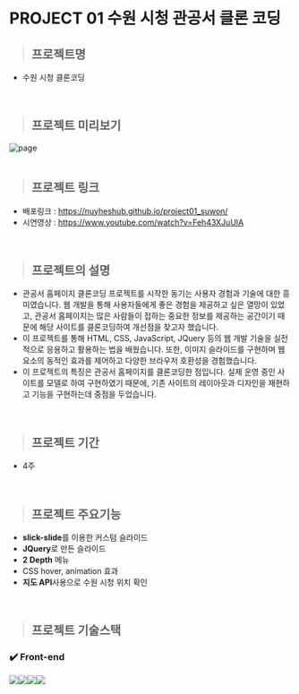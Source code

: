 # PROJECT 01 수원 시청 관공서 클론 코딩

> ## **프로젝트명**

- 수원 시청 클론코딩

<br/>

> ## **프로젝트 미리보기**

<img src="https://github.com/NuyHesHUB/project01_suwon/assets/115362203/6bc92911-871d-4ead-9985-81d4c44237b4" alt="page"/>

<br/>
<br/>

> ## **프로젝트 링크**
 
- 배포링크 : <https://nuyheshub.github.io/project01_suwon/>
- 시연영상 : <https://www.youtube.com/watch?v=Feh43XJuUIA>

<br/>

> ## **프로젝트의 설명**

- 관공서 홈페이지 클론코딩 프로젝트를 시작한 동기는 사용자 경험과 기술에 대한 흥미였습니다. 웹 개발을 통해 사용자들에게 좋은 경험을 제공하고 싶은 열망이 있었고, 관공서 홈페이지는 많은 사람들이 접하는 중요한 정보를 제공하는 공간이기 때문에 해당 사이트를 클론코딩하여 개선점을 찾고자 했습니다.
- 이 프로젝트를 통해 HTML, CSS, JavaScript, JQuery 등의 웹 개발 기술을 실전적으로 응용하고 활용하는 법을 배웠습니다. 또한, 이미지 슬라이드를 구현하며 웹 요소의 동적인 효과를 제어하고 다양한 브라우저 호환성을 경험했습니다.
- 이 프로젝트의 특징은 관공서 홈페이지를 클론코딩한 점입니다. 실제 운영 중인 사이트를 모델로 하여 구현하였기 때문에, 기존 사이트의 레이아웃과 디자인을 재현하고 기능을 구현하는데 중점을 두었습니다. 

<br/>

> ## **프로젝트 기간**

- 4주

<br/>

> ## **프로젝트 주요기능**

- <strong>slick-slide</strong>를 이용한 커스텀 슬라이드
- <strong>JQuery</strong>로 만든 슬라이드
- <strong>2 Depth</strong> 메뉴
- CSS hover, animation 효과
- <strong>지도 API</strong>사용으로 수원 시청 위치 확인

<br/>

> ## **프로젝트 기술스택**

### ✔️ Front-end

<img src="https://img.shields.io/badge/html5-E34F26?style=for-the-badge&logo=html5&logoColor=white"><img src="https://img.shields.io/badge/css-1572B6?style=for-the-badge&logo=css3&logoColor=white"><img src="https://img.shields.io/badge/jquery-0769AD?style=for-the-badge&logo=jquery&logoColor=#0769AD"><img src="https://img.shields.io/badge/javascript-F7DF1E?style=for-the-badge&logo=javascript&logoColor=black">

<br/>